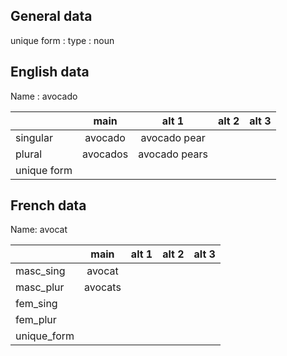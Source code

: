 ## General data

unique form :
type : noun

## English data

Name : avocado

|             |   main   |     alt 1     | alt 2 | alt 3 |
| :---------- | :------: | :-----------: | :---: | ----- |
| singular    | avocado  | avocado pear  |       |       |
| plural      | avocados | avocado pears |       |       |
| unique form |          |               |       |       |

## French data

Name: avocat

|             |  main   | alt 1 | alt 2 | alt 3 |
| :---------- | :-----: | :---: | :---: | :---: |
| masc_sing   | avocat  |       |       |       |
| masc_plur   | avocats |       |       |       |
| fem_sing    |         |       |       |       |
| fem_plur    |         |       |       |       |
| unique_form |         |       |       |       |


